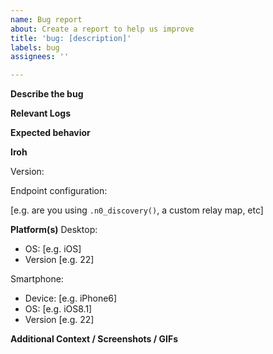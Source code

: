 ```yaml
---
name: Bug report
about: Create a report to help us improve
title: 'bug: [description]'
labels: bug
assignees: ''

---
```


**Describe the bug**
<!-- A clear and concise description of what the bug is. -->

**Relevant Logs**
<!-- Setup `tracing_subscriber` in your application and use the `RUST_LOG = debug` env variable to turn on debug logs. Please see: https://docs.rs/tracing-subscriber/latest/tracing_subscriber/fmt/fn.init.html -->

**Expected behavior**
<!-- A clear and concise description of what you expected to happen. -->

**Iroh**

Version:

<!-- If possible use cargo tree:

```
[paste output from `cargo tree -i -e features -p iroh` here]
```

Otherwise, please list the iroh version and/or commit hash.
-->

Endpoint configuration:<!-- (please complete the following information) -->

[e.g. are you using `.n0_discovery()`, a custom relay map, etc]

**Platform(s)**
Desktop<!-- (please complete the following information) -->:
 - OS: [e.g. iOS]
 - Version [e.g. 22]

Smartphone<!-- (please complete the following information) -->:
 - Device: [e.g. iPhone6]
 - OS: [e.g. iOS8.1]
 - Version [e.g. 22]

**Additional Context / Screenshots / GIFs**
<!-- Add any other context about the problem here. -->
